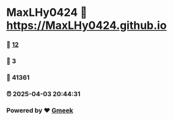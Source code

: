 # MaxLHy0424 :link: https://MaxLHy0424.github.io 
### :page_facing_up: [12](https://MaxLHy0424.github.io/tag.html) 
### :speech_balloon: 3 
### :hibiscus: 41361 
### :alarm_clock: 2025-04-03 20:44:31 
### Powered by :heart: [Gmeek](https://github.com/Meekdai/Gmeek)
